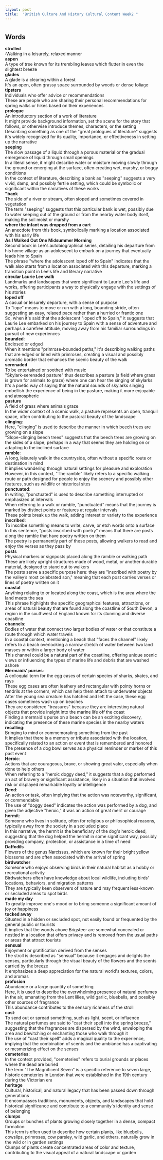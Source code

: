 ```yaml
---
layout: post
title:  "British Culture And History Cultural Content Week2 "
---
```


# 
## Words
**strolled** <br/>
:Walking in a leisurely, relaxed manner <br/>
**aspen** <br/> 
A type of tree known for its trembling leaves which flutter in even the slightest breeze <br/> 
**glades** <br/> 
A glade is a clearing within a forest <br/> 
It's an open, often grassy space surrounded by woods or dense foliage <br/> 
**tipsters** <br/>
Individuals who offer advice or recommendations <br/>
These are people who are sharing their personal recommendations for spring walks or hikes based on their experiences <br/>
**prologue** <br/>
An introductory section of a work of literature <br/>
It might provide background information, set the scene for the story that follows, or otherwise introduce themes, characters, or the setting <br/>
Describing something as one of the "great prologues of literature" suggests it's widely recognized for its quality, importance, or effectiveness in setting up the narrative <br/>
**seeping** <br/>
The slow passage of a liquid through a porous material or the gradual emergence of liquid through small openings <br/>
In a literal sense, it might describe water or moisture moving slowly through the ground or emerging at the surface, often creating wet, marshy, or boggy conditions <br/>
In the context of literature, describing a bank as "seeping" suggests a very vivid, damp, and possibly fertile setting, which could be symbolic or significant within the narratives of these works <br/>
**"bank** <br/>
The side of a river or stream, often sloped and sometimes covered in vegetation <br/>
The term "seeping" suggests that this particular bank is wet, possibly due to water seeping out of the ground or from the nearby water body itself, making the soil moist or marshy <br/> 
**where the infant was dropped from a cart** <br/>
An anecdote from this book, symbolically marking a location associated with his early life <br/>
**As I Walked Out One Midsummer Morning** <br/>
Second book in Lee's autobiographical series, detailing his departure from his home village as an adolescent to embark on a journey that eventually leads him to Spain <br/>
The phrase "where the adolescent loped off to Spain" indicates that the walk also starts from a location associated with this departure, marking a transition point in Lee's life and literary narrative <br/>
**circular Laurie Lee walk** <br/>
Landmarks and landscapes that were significant to Laurie Lee's life and works, offering participants a way to physically engage with the settings of his stories <br/>
**loped off** <br/>
A casual or leisurely departure, with a sense of purpose <br/>
To "lope" means to move or run with a long, bounding stride, often suggesting an easy, relaxed pace rather than a hurried or frantic one <br/>
So, when it's said that the adolescent "loped off to Spain," it suggests that Laurie Lee embarked on his journey to Spain with a sense of adventure and perhaps a carefree attitude, moving away from his familiar surroundings in pursuit of new experiences <br/>
**bounded**: <br/>
Enclosed or edged <br/>
When it mentions "primrose-bounded paths," it's describing walking paths that are edged or lined with primroses, creating a visual and possibly aromatic border that enhances the scenic beauty of the walk <br/>
**serenaded** <br/>
To be entertained or soothed with music <br/> "Skylark-serenaded pasture" thus describes a pasture (a field where grass is grown for animals to graze) where one can hear the singing of skylarks <br/>
It's a poetic way of saying that the natural sounds of skylarks singing embellish the experience of being in the pasture, making it more enjoyable and atmospheric <br/>
**pasture** <br/>
A field of grass where animals graze <br/>
In the wider context of a scenic walk, a pasture represents an open, tranquil space, often contributing to the pastoral beauty of the landscape <br/>
**clinging**: <br/>
Here, "clinging" is used to describe the manner in which beech trees are growing on a slope <br/>
"Slope-clinging beech trees" suggests that the beech trees are growing on the sides of a slope, perhaps in a way that seems they are holding on or adapting to the inclined surface <br/>
**ramble**: <br/>
A long, leisurely walk in the countryside, often without a specific route or destination in mind <br/>
It implies wandering through natural settings for pleasure and exploration <br/>
However, in this context, "The ramble" likely refers to a specific walking route or path designed for people to enjoy the scenery and possibly other features, such as wildlife or historical sites <br/>
**punctuated**: <br/>
In writing, "punctuated" is used to describe something interrupted or emphasized at intervals <br/>
When referring to a walk or ramble, "punctuated" means that the journey is marked by distinct points or features at regular intervals <br/>
These points break up the walk, adding interest or variety to the experience <br/>
**inscribed**: <br/>
To inscribe something means to write, carve, or etch words onto a surface <br/>
In this sentence, "posts inscribed with poetry" means that there are posts along the ramble that have poetry written on them <br/>
The poetry is permanently part of these posts, allowing walkers to read and enjoy the verses as they pass by <br/>
**posts** <br/>
Physical markers or signposts placed along the ramble or walking path <br/>
These are likely upright structures made of wood, metal, or another durable material, designed to stand out to walkers <br/>
The posts serve a specific purpose here: they are "inscribed with poetry by the valley’s most celebrated son," meaning that each post carries verses or lines of poetry written on it <br/>
**coastal** <br/>
Anything relating to or located along the coast, which is the area where the land meets the sea <br/>
This phrase highlights the specific geographical features, attractions, or areas of natural beauty that are found along the coastline of South Devon, a region in the southwest of England known for its stunning and diverse coastline <br/>
**channels**: <br/>
Bodies of water that connect two larger bodies of water or that constitute a route through which water travels <br/>
In a coastal context, mentioning a beach that "faces the channel" likely refers to a beach overlooking a narrow stretch of water between two land masses or within a larger body of water <br/>
This channel could be a natural part of the coastline, offering unique scenic views or influencing the types of marine life and debris that are washed ashore <br/>
**Mermaids’ purses**: <br/>
A colloquial term for the egg cases of certain species of sharks, skates, and rays <br/>
These egg cases are often leathery and rectangular with pointy horns or tendrils at the corners, which can help them attach to underwater objects <br/>
After the young sea creature has hatched and left the case, these egg cases sometimes wash up on beaches <br/>
They are considered "treasures" because they are interesting natural objects that provide insight into the marine life off the coast <br/>
Finding a mermaid's purse on a beach can be an exciting discovery, indicating the presence of these marine species in the nearby waters <br/>
**recalling**: <br/>
Bringing to mind or commemorating something from the past <br/>
It implies that there is a memory or tribute associated with the location, specifically related to an action or event that is remembered and honored <br/>
The presence of a dog bowl serves as a physical reminder or marker of this past event <br/>
**Heroic**: <br/>
Actions that are courageous, brave, or showing great valor, especially when done to help others <br/>
When referring to a "heroic doggy deed," it suggests that a dog performed an act of bravery or significant assistance, likely in a situation that involved risk or displayed remarkable loyalty or intelligence <br/>
**Deed**: <br/>
An action or task, often implying that the action was noteworthy, significant, or commendable<br/>
The use of "doggy deed" indicates the action was performed by a dog, and given the adjective "heroic," it was an action of great merit or courage<br/>
**hermit**: <br/>
Someone who lives in solitude, often for religious or philosophical reasons, typically away from the society in a secluded place <br/>
In this narrative, the hermit is the beneficiary of the dog's heroic deed, suggesting that the dog helped the hermit in some significant way, possibly providing company, protection, or assistance in a time of need <br/>
 **Daffodils** <br/>
 Flowers of the genus Narcissus, which are known for their bright yellow blossoms and are often associated with the arrival of spring <br/>
 **birdwatcher** <br/>
Someone who enjoys observing birds in their natural habitat as a hobby or recreational activity <br/>
Birdwatchers often have knowledge about local wildlife, including birds' locations, behaviors, and migration patterns <br/>
They are typically keen observers of nature and may frequent less-known or secluded areas to spot birds <br/>
**made my day** <br/>
To greatly improve one's mood or to bring someone a significant amount of joy or happiness <br/>
**tucked away** <br/>
Situated in a hidden or secluded spot, not easily found or frequented by the general public or tourists <br/>
It implies that the woods above Brigsteer are somewhat concealed or nestled in a location that offers privacy and is removed from the usual paths or areas that attract tourists <br/>
**sensual** <br/>
Enjoyment or gratification derived from the senses <br/>
The stroll is described as "sensual" because it engages and delights the senses, particularly through the visual beauty of the flowers and the scents carried by the breeze <br/>
It emphasizes a deep appreciation for the natural world's textures, colors, and aromas <br/>
**profusion** <br/>
Abundance or a large quantity of something <br/>
Here, it is used to describe the overwhelming presence of natural perfumes in the air, emanating from the Lent lilies, wild garlic, bluebells, and possibly other sources of fragrance <br/>
This abundance contributes to the sensory richness of the stroll <br/>
**cast**: <br/>
To send out or spread something, such as light, scent, or influence<br/>
The natural perfumes are said to "cast their spell into the spring breeze," suggesting that the fragrances are dispersed by the wind, enveloping the area and bewitching or enchanting those who walk through it<br/>
The use of "cast their spell" adds a magical quality to the experience, implying that the combination of scents and the ambiance has a captivating or mesmerizing effect on the senses<br/>
**cemeteries**: <br/>
In the context provided, "cemeteries" refers to burial grounds or places where the dead are buried <br/>
The term "The Magnificent Seven" is a specific reference to seven large, historic cemeteries in London that were established in the 19th century during the Victorian era <br/>
**heritage** <br/>
Cultural, historical, and natural legacy that has been passed down through generations <br/>
It encompasses traditions, monuments, objects, and landscapes that hold historical significance and contribute to a community's identity and sense of belonging <br/>
**clumps** <br/>
Groups or bunches of plants growing closely together in a dense, compact formation <br/>
This term is often used to describe how certain plants, like bluebells, cowslips, primroses, cow parsley, wild garlic, and others, naturally grow in the wild or in garden settings <br/>
Clumps of plants create concentrated areas of color and texture, contributing to the visual appeal of a natural landscape or garden <br/>

